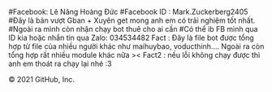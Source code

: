 #Facebook: Lê Năng Hoàng Đức #Facebook ID : Mark.Zuckerberg2405 #Đây là bản vượt Gban + Xuyên get mong anh em có trải nghiệm tốt nhất. 
#Ngoài ra mình còn nhận chạy bot thuê cho ai cần #Có thể ib FB mình qua ID kia hoặc nhắn tin qua Zalo: 034534482 
Fact : Đây là file bot được tổng hợp từ file của nhiều người khác như maihuybao, voducthinh.... Ngoài ra còn tổng hợp rất nhiều module khác nữa >< 
Fact2 : nếu lỗi không chạy được thì anh em thoát ra chạy lại nhé :3

© 2021 GitHub, Inc.
